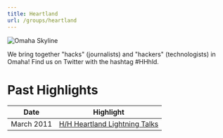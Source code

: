 ```yaml
---
title: Heartland
url: /groups/heartland
---
```


![Omaha Skyline](https://raw.githubusercontent.com/hackshackers/hackshackers-hugo/master/content/content-images/group-images/omaha.jpg)

We bring together "hacks" (journalists) and "hackers" (technologists) in Omaha! Find us on Twitter with the hashtag #HHhld.

# Past Highlights

| **Date**  | **Highlight** |  
|-----------|---------------|  
| March 2011 | [H/H Heartland Lightning Talks](https://www.hackshackers.com/news/2011/03/hackshackers-heartland-launches-with-lightning-talks/) |
